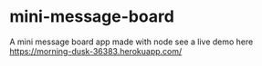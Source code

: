 # mini-message-board
A mini message board app made with node
see a live demo here https://morning-dusk-36383.herokuapp.com/
